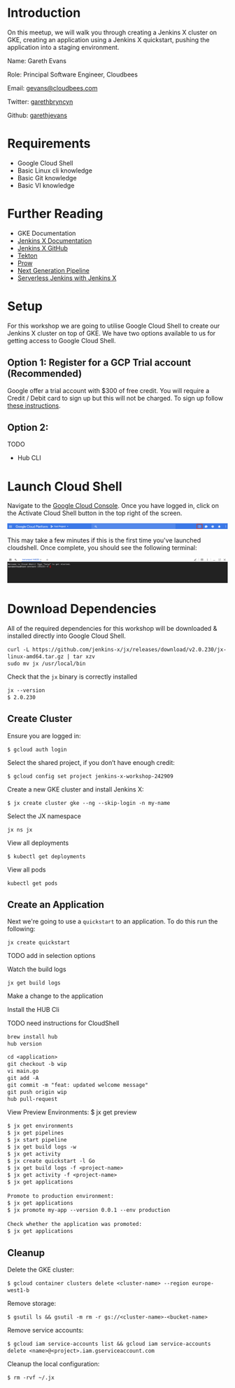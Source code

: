 # Introduction
On this meetup, we will walk you through creating a Jenkins X cluster on GKE, creating an application using a Jenkins X quickstart, pushing the application into a staging environment.

Name: Gareth Evans

Role: Principal Software Engineer, Cloudbees

Email: gevans@cloudbees.com

Twitter: [garethbryncyn](https://twitter.com/garethbryncyn)

Github: [garethjevans](https://github.com/garethjevans)

# Requirements

* Google Cloud Shell
* Basic Linux cli knowledge
* Basic Git knowledge
* Basic VI knowledge

# Further Reading
* GKE Documentation
* [Jenkins X Documentation](https://jenkins-x.io/documentation/)
* [Jenkins X GitHub](https://github.com/jenkins-x)
* [Tekton](https://github.com/tektoncd/pipeline/tree/master/docs)
* [Prow](https://github.com/kubernetes/test-infra/tree/master/prow)
* [Next Generation Pipeline](https://www.cloudbees.com/blog/move-toward-next-generation-pipelines)
* [Serverless Jenkins with Jenkins X](https://medium.com/@jdrawlings/serverless-jenkins-with-jenkins-x-9134cbfe6870)


# Setup

For this workshop we are going to utilise Google Cloud Shell to create our Jenkins X cluster on top of GKE.  We have two options available to us for getting access to Google Cloud Shell.

## Option 1: Register for a GCP Trial account (Recommended)

Google offer a trial account with $300 of free credit.  You will require a Credit / Debit card to sign up but this will not be charged.  To sign up follow [these instructions](https://cloud.google.com/free/).

## Option 2: 

TODO

* Hub CLI

# Launch Cloud Shell

Navigate to the [Google Cloud Console](https://console.cloud.google.com/). Once you have logged in, click on the Activate Cloud Shell button in the top right of the screen.

![Activate Cloud Shell](/images/startcloudshell1.png)

This may take a few minutes if this is the first time you've launched cloudshell. Once complete, you should see the following terminal:

![Cloud Shell Terminal](/images/startcloudshell2.png)

# Download Dependencies

All of the required dependencies for this workshop will be downloaded & installed directly into Google Cloud Shell.

```
curl -L https://github.com/jenkins-x/jx/releases/download/v2.0.230/jx-linux-amd64.tar.gz | tar xzv
sudo mv jx /usr/local/bin
```

Check that the `jx` binary is correctly installed

```
jx --version
$ 2.0.230
```

## Create Cluster

Ensure you are logged in:
```
$ gcloud auth login
```

Select the shared project, if you don’t have enough credit:
```
$ gcloud config set project jenkins-x-workshop-242909
```

Create a new GKE cluster and install Jenkins X:
```
$ jx create cluster gke --ng --skip-login -n my-name
```

Select the JX namespace
```
jx ns jx
```

View all deployments

```
$ kubectl get deployments
```

View all pods

```
kubectl get pods
```

## Create an Application

Next we're going to use a `quickstart` to an application. To do this run the following:

```
jx create quickstart
```

TODO add in selection options

Watch the build logs

```
jx get build logs
```

Make a change to the application

Install the HUB Cli

TODO need instructions for CloudShell

```
brew install hub
hub version
```

```
cd <application>
git checkout -b wip
vi main.go
git add -A
git commit -m "feat: updated welcome message"
git push origin wip
hub pull-request
```

View Preview Environments:
$ jx get preview

```
$ jx get environments
$ jx get pipelines
$ jx start pipeline
$ jx get build logs -w
$ jx get activity
$ jx create quickstart -l Go
$ jx get build logs -f <project-name>
$ jx get activity -f <project-name>
$ jx get applications

Promote to production environment:
$ jx get applications
$ jx promote my-app --version 0.0.1 --env production

Check whether the application was promoted:
$ jx get applications
```

## Cleanup
Delete the GKE cluster:

```
$ gcloud container clusters delete <cluster-name> --region europe-west1-b
```
Remove storage:

```
$ gsutil ls && gsutil -m rm -r gs://<cluster-name>-<bucket-name>
```
Remove service accounts:

```
$ gcloud iam service-accounts list && gcloud iam service-accounts delete <name>@<project>.iam.gserviceaccount.com
```

Cleanup the local configuration:

```
$ rm -rvf ~/.jx
```
